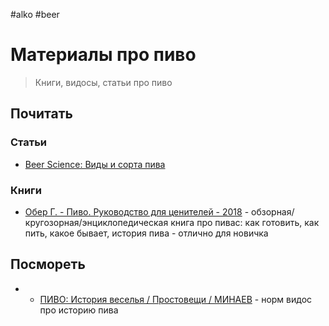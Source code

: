 #alko #beer 

# Материалы про пиво

> Книги, видосы, статьи про пиво

## Почитать

### Статьи

- [Beer Science: Виды и сорта пива](https://beerscience.in.ua/beer-classification/) 

### Книги

- [Обер Г. - Пиво. Руководство для ценителей - 2018](Гирек_Обер_-_Пиво_Руководство_для_ценителей_-_2018.pdf) - обзорная/кругозорная/энциклопедическая книга про пивас: как готовить, как пить, какое бывает, история пива - отлично для новичка

## Посмореть

- - [ПИВО: История веселья / Простовещи / МИНАЕВ](https://youtu.be/mP0g-YeHw7k) - норм видос про историю пива
